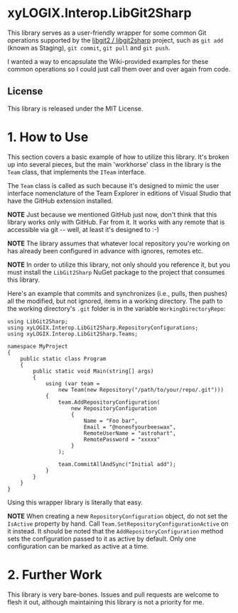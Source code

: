 # xyLOGIX.Interop.LibGit2Sharp
This library serves as a user-friendly wrapper for some common Git operations supported by the [libgit2
/
libgit2sharp](https://github.com/libgit2/libgit2sharp) project, such as `git add` (known as Staging), `git commit`, `git pull` and `git push`.  

I wanted a way to encapsulate the Wiki-provided examples for these common operations so I could just call them over and over again from code.
## License
This library is released under the MIT License.
# 1. How to Use
This section covers a basic example of how to utilize this library.  It's broken up into several pieces, but the main 'workhorse' class in the library is the `Team` class, that implements the `ITeam` interface.

The `Team` class is called as such because it's designed to mimic the user interface nomenclature of the Team Explorer in editions of Visual Studio that have the GitHub extension installed.

**NOTE** Just because we mentioned GitHub just now, don't think that this library works only with GitHub.  Far from it.  It works with any remote that is accessible via git -- well, at least it's designed to :-)

**NOTE** The library assumes that whatever local repository you're working on has already been configured in advance with ignores, remotes etc.

**NOTE** In order to utilize this library, not only should you reference it, but you must install the ```LibGit2Sharp``` NuGet package to the project that consumes this library.

Here's an example that commits and synchronizes (i.e., pulls, then pushes) all the modified, but not ignored, items in a working directory.  The path to the working directory's `.git` folder is in the variable `WorkingDirectoryRepo`:

```
using LibGit2Sharp;
using xyLOGIX.Interop.LibGit2Sharp.RepositoryConfigurations;
using xyLOGIX.Interop.LibGit2Sharp.Teams;

namespace MyProject
{
    public static class Program
    {
        public static void Main(string[] args)
        {
            using (var team =
                new Team(new Repository("/path/to/your/repo/.git")))
            {
                team.AddRepositoryConfiguration(
                    new RepositoryConfiguration
                    {
                        Name = "Foo bar",
                        Email = "@noneofyourbeeswax",
                        RemoteUserName = "astrohart",
                        RemotePassword = "xxxxx"
                    }
                );

                team.CommitAllAndSync("Initial add");
            }
        }
    }
}
```

Using this wrapper library is literally that easy. 

**NOTE** When creating a new `RepositoryConfiguration` object, do not set the `IsActive` property by hand.  Call `Team.SetRepositoryConfigurationActive` on it instead.  It should be noted that the `AddRepositoryConfiguration` method sets the configuration passed to it as active by default.  Only one configuration can be marked as active at a time.

# 2. Further Work

This library is very bare-bones. Issues and pull requests are welcome to flesh it out, although maintaining this library is not a priority for me.
